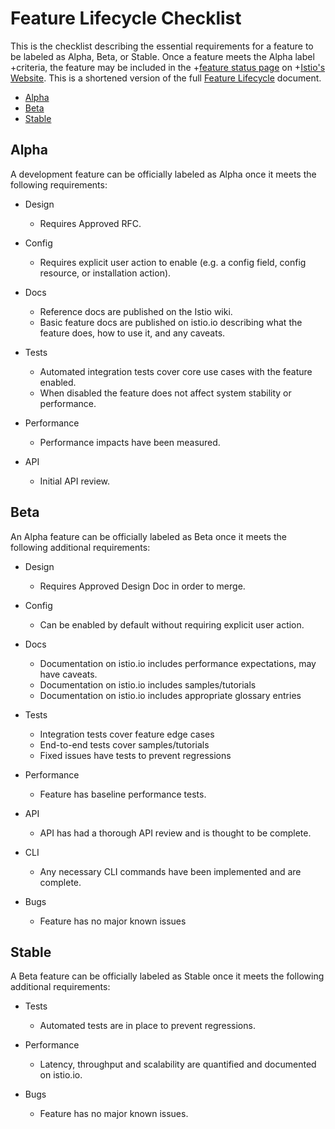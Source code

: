 # Feature Lifecycle Checklist

This is the checklist describing the essential requirements for a feature to
be labeled as Alpha, Beta, or Stable. Once a feature meets the Alpha label
+criteria, the feature may be included in the
+[feature status page](https://istio.io/about/feature-stages/) on
+[Istio's Website](https://istio.io). This is a shortened version of the full
[Feature Lifecycle](FEATURE-LIFECYCLE.md) document.

- [Alpha](#alpha)
- [Beta](#beta)
- [Stable](#stable)

## Alpha

A development feature can be officially labeled as Alpha once it meets the following
requirements:

* Design
    * Requires Approved RFC.
* Config
    * Requires explicit user action to enable (e.g. a config field, config resource, or installation action).

* Docs
    * Reference docs are published on the Istio wiki.
    * Basic feature docs are published on istio.io describing what the feature does, how to use it, and any caveats.

* Tests
    * Automated integration tests cover core use cases with the feature enabled.
    * When disabled the feature does not affect system stability or performance.

* Performance
    * Performance impacts have been measured.

* API
    * Initial API review.

## Beta

An Alpha feature can be officially labeled as Beta once it meets the following additional requirements:

* Design
    * Requires Approved Design Doc in order to merge.
* Config
    * Can be enabled by default without requiring explicit user action.

* Docs
    * Documentation on istio.io includes performance expectations, may have caveats.
    * Documentation on istio.io includes samples/tutorials
    * Documentation on istio.io includes appropriate glossary entries

* Tests
    * Integration tests cover feature edge cases
    * End-to-end tests cover samples/tutorials
    * Fixed issues have tests to prevent regressions

* Performance
    * Feature has baseline performance tests.

* API
    * API has had a thorough API review and is thought to be complete.

* CLI
    * Any necessary CLI commands have been implemented and are complete.

* Bugs
    * Feature has no major known issues

## Stable

A Beta feature can be officially labeled as Stable once it meets the following additional requirements:

* Tests
    * Automated tests are in place to prevent regressions.

* Performance
    * Latency, throughput and scalability are quantified and documented on istio.io.

* Bugs
    * Feature has no major known issues.
